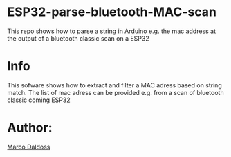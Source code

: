 # ESP32-parse-bluetooth-MAC-scan
This repo shows how to parse a string in Arduino e.g. the mac address at the output of a bluetooth classic scan on a ESP32

# Info
This sofware shows how to extract and filter a MAC adress based on string match. 
The list of mac adress can be provided e.g. from a scan of bluetooth classic coming ESP32

   
# Author:
 [Marco Daldoss](https://www.linkedin.com/in/marcodaldoss/)
